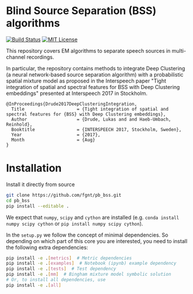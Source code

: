 # Blind Source Separation (BSS) algorithms

[![Build Status](https://dev.azure.com/fgnt/fgnt/_apis/build/status/fgnt.pb_bss?branchName=master)](https://dev.azure.com/fgnt/fgnt/_build/latest?definitionId=1&branchName=master)
[![MIT License](https://img.shields.io/badge/license-MIT-blue.svg)](https://raw.githubusercontent.com/fgnt/pb_bss/master/LICENSE)

This repository covers EM algorithms to separate speech sources in multi-channel recordings.

In particular, the repository contains methods to integrate Deep Clustering (a neural network-based source separation algorithm) with a probabilistic spatial mixture model as proposed in the Interspeech paper "Tight integration of spatial and spectral features for BSS with Deep Clustering embeddings" presented at Interspeech 2017 in Stockholm.

```
@InProceedings{Drude2017DeepClusteringIntegration,
  Title                    = {Tight integration of spatial and spectral features for {BSS} with Deep Clustering embeddings},
  Author                   = {Drude, Lukas and and Haeb-Umbach, Reinhold},
  Booktitle                = {INTERSPEECH 2017, Stockholm, Sweden},
  Year                     = {2017},
  Month                    = {Aug}
}
```

# Installation
Install it directly from source
```bash
git clone https://github.com/fgnt/pb_bss.git
cd pb_bss
pip install --editable .
```
We expect that `numpy`, `scipy` and `cython` are installed (e.g. `conda install numpy scipy cython` or `pip install numpy scipy cython`).

In the `setup.py` we follow the concept of minimal dependencies.
So depending on which part of this core you are interested,
you need to install the following extra dependencies:

```bash
pip install -e .[metrics]  # Metric dependencies
pip install -e .[examples]  # Notebook (ipynb) example dependency
pip install -e .[tests]  # Test dependency
pip install -e .[mm]  # Bingham mixture model symbolic solution
# Or, to install all dependencies, use
pip install -e .[all]
```
